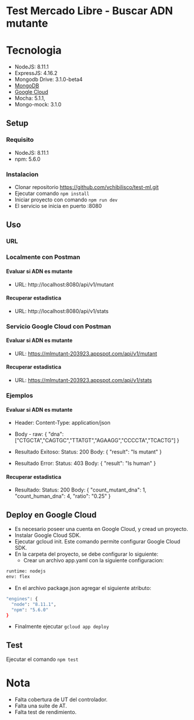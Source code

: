 # Test Mercado Libre - Buscar ADN mutante

# Tecnologia

- NodeJS: 8.11.1
- ExpressJS: 4.16.2
- Mongodb Drive: 3.1.0-beta4
- [MongoDB](https://mlab.com/)
- [Google Cloud](https://cloud.google.com/)
- Mocha: 5.1.1,
- Mongo-mock: 3.1.0

## Setup

### Requisito

- NodeJS: 8.11.1
- npm: 5.6.0

### Instalacion

- Clonar repositorio https://github.com/vchibilisco/test-ml.git
- Ejecutar comando `npm install`
- Iniciar proyecto con comando `npm run dev`
- El servicio se inicia en puerto :8080

## Uso

### URL
### Localmente con Postman

#### Evaluar si ADN es mutante

- URL: http://localhost:8080/api/v1/mutant

#### Recuperar estadistica

- URL: http://localhost:8080/api/v1/stats

### Servicio Google Cloud con Postman

#### Evaluar si ADN es mutante

- URL: https://mlmutant-203923.appspot.com/api/v1/mutant

#### Recuperar estadistica

- URL: https://mlmutant-203923.appspot.com/api/v1/stats

### Ejemplos
#### Evaluar si ADN es mutante

- Header:
    Content-Type: application/json
- Body - raw:
    { "dna": ["CTGCTA","CAGTGC","TTATGT","AGAAGG","CCCCTA","TCACTG"] }

- Resultado Exitoso: 
    Status: 200
    Body: { "result": "Is mutant" }

- Resultado Error:
    Status: 403
    Body: { "result": "Is human" }

#### Recuperar estadistica

- Resultado:
    Status: 200
    Body: 
      {
        "count_mutant_dna": 1,
        "count_human_dna": 4,
        "ratio": "0.25"
      }

## Deploy en Google Cloud

- Es necesario poseer una cuenta en Google Cloud, y cread un proyecto.
- Instalar Google Cloud SDK.
- Ejecutar gcloud init. Este comando permite configurar Google Cloud SDK.
- En la carpeta del proyecto, se debe configurar lo siguiente:
  - Crear un archivo app.yaml con la siguiente configuracion:

```bash
runtime: nodejs
env: flex
```

  - En el archivo package.json agregar el siguiente atributo:

```bash
"engines": {
  "node": "8.11.1",
  "npm": "5.6.0"
}
```

- Finalmente ejecutar `gcloud app deploy`

## Test

Ejecutar el comando `npm test`

# Nota

- Falta cobertura de UT del controlador.
- Falta una suite de AT.
- Falta test de rendimiento.
